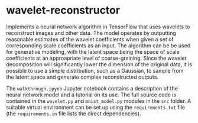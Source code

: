# wavelet-reconstructor
Implements a neural network algorithm in TensorFlow that uses wavelets to reconstruct images and other data. The model operates by outputting reasonable estimates of the wavelet coefficients when given a set of corresponding scale coefficients as an input. The algorithm can be be used for generative modeling, with the latent space being the space of scale coefficients at an approapriate level of coarse-graining. Since the wavelet decomposition will significantly lower the dimension of the original data, it is possible to use a simple distribution, such as a Gaussian, to sample from the latent space and generate complex reconstructed outputs. 

The `walkthrough.ipynb` Jupyter notebook contains a description of the neural network model and a tutorial on its use. The full source code is contained in the `wavelet.py` and `mnist_model.py` modules in the `src` folder. A suitable virtual environment can be set up using the `requirements.txt` file (the `requirements.in` file lists the direct dependencies).
